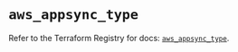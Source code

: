 # `aws_appsync_type`

Refer to the Terraform Registry for docs: [`aws_appsync_type`](https://registry.terraform.io/providers/hashicorp/aws/5.92.0/docs/resources/appsync_type).
